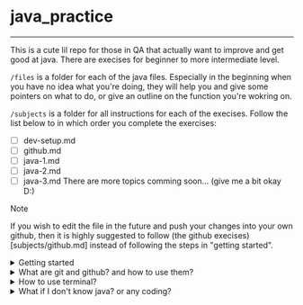 # java_practice
***

This is a cute lil repo for those in QA that actually want to improve and get good at java. There are execises for beginner to more intermediate level. 

`/files` is a folder for each of the java files. Especially in the beginning when you have no idea what you're doing, they will help you and give some pointers on what to do, or give an outline on the function you're wokring on.

`/subjects` is a folder for all instructions for each of the execises. Follow the list below to in which order you complete the exercises:
- [ ] dev-setup.md
- [ ] github.md
- [ ] java-1.md
- [ ] java-2.md
- [ ] java-3.md
There are more topics comming soon... (give me a bit okay D:)

> [!NOTE]
> If you wish to edit the file in the future and push your changes into your own github, then it is highly suggested to follow (the github execises)[subjects/github.md] instead of following the steps in "getting started".

<details>
<summary>Getting started</summary>

### step 1. 
Open Terminal. Google how to do that on your device.

### step 2. 
Navigate to the correct location or folder within the terminal, to where you want the java_practice folder to be at. Refer to "How to use terminal?" guide below for more information on how to do this. If unsure where it should be, then Desktop is alwasy a good choice.

### step 3. 
Run the following two commands in terminal:
```
git clone https://github.com/em1e/java_practice.git
cd java_practice
```

Now the repository/folder should be downloaded, and you can start working on the execises. Below you can find some helpful guides on how to do things code related, if you have any questions, then dm me (mie) on discord.

</details><details>
<summary>What are git and github? and how to use them?</summary>

## What are they?
GitHub is a developer platform that allows developers to create, store, manage and share their code. While Git is a distributed version control system that tracks versions of files.

(Watch this and ask questions if something is unclear)[https://www.youtube.com/watch?v=DVRQoVRzMIY]. 

</details><details>

<summary>How to use terminal?</summary>

## What is terminal?
A terminal is simply a text-based interface to the computer. In a terminal, you can type commands, manipulate files, execute programs, and open documents. **Below you can find a table for the most common commands and what they do:**

| Command | Description | Example |
| ------------- | ------------- | ------------- |
| pwd	| Print the path of the current directory |    |
| mkdir FOLDERPATH	| Create a new directory | `mkdir new_folder` |
| cd FOLDERPATH	| Change or go into a directory | `cd new_folder` |
| cd ..	| Change or go into the parent directory | `mkdir ../another_folder` |
| clear	| Clear the terminal window |    |
| ls	| List the contents of a folder |    |
| ls -al	| List all the contents of a folder with info |    |
| cat TARGET	| Show the content of TARGET | `cat ../new_folder/instructions.txt` |
| cp SOURCE TARGET	| Copy SOURCE to TARGET | `cp new_folder/instructions.txt another_folder/.` |
| rm TARGET	| remove TARGET | `rm new_folder/instructions.txt` |

If you wish to practice terminal commands, then start with exercises in `subjects/dev-setup.md` and `subjects/github.md`. Remember that google is your best friend, if unsure then ask anotehr QA member.

</details><details>

<summary>What if I don't know java? or any coding?</summary>

## Unsure if you're good enough to start coding in java?

There really isn't any requirements to learning how to code. It's just a bit of problem solving and logical thinking.

Before you start the java exorcises it would be good to be familiar with the syntax first, or to refer back to any of the free resources online while working on them. There are ones like (w3schools)[https://www.w3schools.com/java/], (execism)[https://exercism.org/tracks/java], (codeacademy)[https://www.codecademy.com/catalog/language/java], (javatpoint)[https://www.javatpoint.com/java-tutorial], and so many more you could use.

</details>


